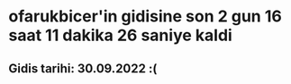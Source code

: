 # ofarukbicer'in gidisine son 2 gun 16 saat 11 dakika 26 saniye kaldi

## Gidis tarihi: 30.09.2022 :(